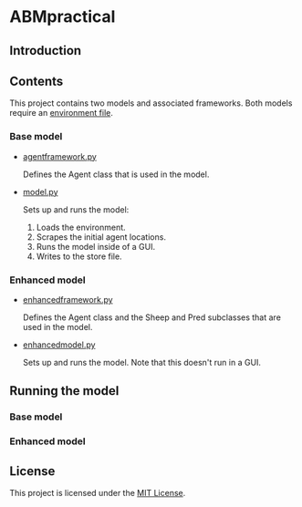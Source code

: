 # ABMpractical

## Introduction

## Contents

This project contains two models and associated frameworks.
Both models require an [environment file](in.txt).

### Base model
- [agentframework.py](agentframework.py)

  Defines the Agent class that is used in the model.

- [model.py](model.py)

  Sets up and runs the model:
    
    1. Loads the environment.
    2. Scrapes the initial agent locations.
    3. Runs the model inside of a GUI.
    4. Writes to the store file.

### Enhanced model
- [enhancedframework.py](agentframework.py)

  Defines the Agent class and the Sheep and Pred subclasses that are used in the model.

- [enhancedmodel.py](model.py)

  Sets up and runs the model. Note that this doesn't run in a GUI.

## Running the model

### Base model

### Enhanced model

## License
This project is licensed under the [MIT License](LICENSE).
